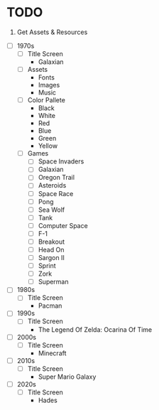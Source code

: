 # TODO

1. Get Assets & Resources
- [ ] 1970s
  - [ ] Title Screen
    - Galaxian
  - [ ] Assets
    - Fonts
    - Images
    - Music
  - [ ] Color Pallete 
    - Black
    - White
    - Red
    - Blue
    - Green
    - Yellow
  - [ ] Games
    - [ ] Space Invaders
    - [ ] Galaxian
    - [ ] Oregon Trail
    - [ ] Asteroids
    - [ ] Space Race
    - [ ] Pong
    - [ ] Sea Wolf
    - [ ] Tank 
    - [ ] Computer Space
    - [ ] F-1
    - [ ] Breakout
    - [ ] Head On
    - [ ] Sargon II                                                                                  
    - [ ] Sprint
    - [ ] Zork
    - [ ] Superman
- [ ] 1980s
  - [ ] Title Screen
    - Pacman
- [ ] 1990s
  - [ ] Title Screen
    - The Legend Of Zelda: Ocarina Of Time
- [ ] 2000s
  - [ ] Title Screen
    - Minecraft
- [ ] 2010s
  - [ ] Title Screen
    - Super Mario Galaxy
- [ ] 2020s
  - [ ] Title Screen
    - Hades